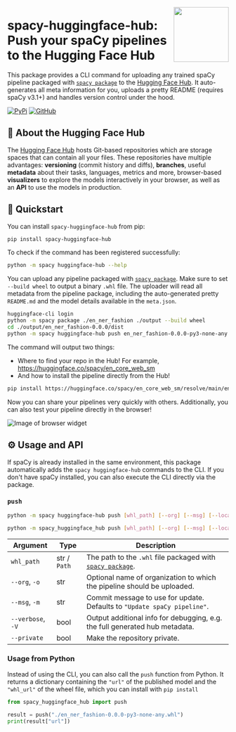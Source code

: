 <a href="https://explosion.ai"><img src="https://explosion.ai/assets/img/logo.svg" width="125" height="125" align="right" /></a>

# spacy-huggingface-hub: Push your spaCy pipelines to the Hugging Face Hub

This package provides a CLI command for uploading any trained spaCy pipeline packaged with [`spacy package`](https://spacy.io/api/cli#package) to the [Hugging Face Hub](https://huggingface.co/). It auto-generates all meta information for you, uploads a pretty README (requires spaCy v3.1+) and handles version control under the hood.

[![PyPi](https://img.shields.io/pypi/v/spacy-huggingface-hub.svg?style=flat-square&logo=pypi&logoColor=white)](https://pypi.python.org/pypi/spacy-huggingface-hub)
[![GitHub](https://img.shields.io/github/release/explosion/spacy-huggingface-hub/all.svg?style=flat-square&logo=github)](https://github.com/explosion/spacy-huggingface-hub/releases)

## 🤗 About the Hugging Face Hub

The [Hugging Face Hub](https://huggingface.co/) hosts Git-based repositories which are storage spaces that can contain all your files. These repositories have multiple advantages: **versioning** (commit history and diffs), **branches**, useful **metadata** about their tasks, languages, metrics and more, browser-based **visualizers** to explore the models interactively in your browser, as well as an **API** to use the models in production.

## 🚀 Quickstart

You can install `spacy-huggingface-hub` from pip:

```bash
pip install spacy-huggingface-hub
```

To check if the command has been registered successfully:

```bash
python -m spacy huggingface-hub --help
```


You can upload any pipeline packaged with [`spacy package`](https://spacy.io/api/cli#package). Make sure to set `--build wheel` to output a binary `.whl` file. The uploader will read all metadata from the pipeline package, including the auto-generated pretty `README.md` and the model details available in the `meta.json`.

```bash
huggingface-cli login
python -m spacy package ./en_ner_fashion ./output --build wheel
cd ./output/en_ner_fashion-0.0.0/dist
python -m spacy huggingface-hub push en_ner_fashion-0.0.0-py3-none-any.whl
```

The command will output two things:

- Where to find your repo in the Hub! For example, https://huggingface.co/spacy/en_core_web_sm
- And how to install the pipeline directly from the Hub!

```bash
pip install https://huggingface.co/spacy/en_core_web_sm/resolve/main/en_core_web_sm-any-py3-none-any.whl
```

Now you can share your pipelines very quickly with others. Additionally, you can also test your pipeline directly in the browser!

![Image of browser widget](https://user-images.githubusercontent.com/13643239/124529281-7e9a1b00-de0a-11eb-9069-093e3021a307.png)

## ⚙️ Usage and API

If spaCy is already installed in the same environment, this package automatically adds the `spacy huggingface-hub` commands to the CLI. If you don't have spaCy installed, you can also execute the CLI directly via the package.

### `push`

```bash
python -m spacy huggingface-hub push [whl_path] [--org] [--msg] [--local-repo] [--verbose] [--private]
```

```bash
python -m spacy_huggingface_hub push [whl_path] [--org] [--msg] [--local-repo] [--verbose] [--private]
```

| Argument             | Type         | Description                                                                                                                   |
| -------------------- | ------------ | ----------------------------------------------------------------------------------------------------------------------------- |
| `whl_path`           | str / `Path` | The path to the `.whl` file packaged with [`spacy package`](https://spacy.io/api/cli#package).                                |
| `--org`, `-o`        | str          | Optional name of organization to which the pipeline should be uploaded.                                                       |
| `--msg`, `-m`        | str          | Commit message to use for update. Defaults to `"Update spaCy pipeline"`.                                                      |
| `--verbose`, `-V`    | bool         | Output additional info for debugging, e.g. the full generated hub metadata.                                                   |
| `--private`         | bool         | Make the repository private.                                                                                                  |

### Usage from Python

Instead of using the CLI, you can also call the `push` function from Python. It returns a dictionary containing the `"url"` of the published model and the `"whl_url"` of the wheel file, which you can install with `pip install`

```python
from spacy_huggingface_hub import push

result = push("./en_ner_fashion-0.0.0-py3-none-any.whl")
print(result["url"])
```
